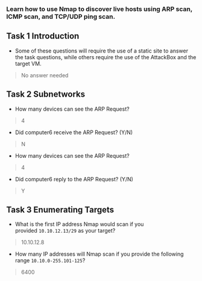 ### Learn how to use Nmap to discover live hosts using ARP scan, ICMP scan, and TCP/UDP ping scan.

## Task 1 Introduction

- Some of these questions will require the use of a static site to answer the task questions, while others require the use of the AttackBox and the target VM.
> No answer needed

## Task 2 Subnetworks

- How many devices can see the ARP Request?
> 4

- Did computer6 receive the ARP Request? (Y/N)
> N

- How many devices can see the ARP Request?
> 4

- Did computer6 reply to the ARP Request? (Y/N)
> Y

## Task 3 Enumerating Targets

- What is the first IP address Nmap would scan if you provided `10.10.12.13/29` as your target?
> 10.10.12.8

- How many IP addresses will Nmap scan if you provide the following range `10.10.0-255.101-125`?
> 6400

## 